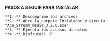 **PASOS A SEGUIR PARA INSTALAR**

	**1.-** Descomprime los archivos
	**2.-** Abre la carpeta Instalador y ejecuta "Ace_Stream_Media_3.2.0.exe"
	**3.-** Ejecuta los accesos directos
	**4.-** Disfruta!! :P
